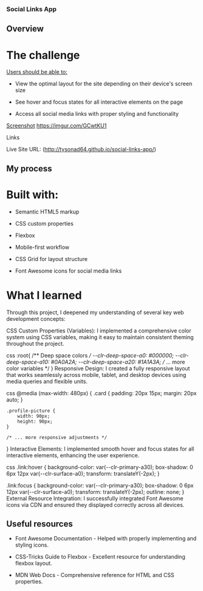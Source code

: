 ### Social Links App

## Overview
# The challenge
<u>Users should be able to:</u>

- View the optimal layout for the site depending on their device's screen size

- See hover and focus states for all interactive elements on the page

- Access all social media links with proper styling and functionality

<u>Screenshot</u>
https://imgur.com/GCwtKU1

Links  

Live Site URL: (http://tysonad64.github.io/social-links-app/)

## My process
# Built with:
- Semantic HTML5 markup

- CSS custom properties

- Flexbox

- Mobile-first workflow

- CSS Grid for layout structure

- Font Awesome icons for social media links

# What I learned
Through this project, I deepened my understanding of several key web development concepts:

CSS Custom Properties (Variables): I implemented a comprehensive color system using CSS variables, making it easy to maintain consistent theming throughout the project.

css
:root{
    /** Deep space colors */
    --clr-deep-space-a0: #000000;
    --clr-deep-space-a10: #0A0A2A;
    --clr-deep-space-a20: #1A1A3A;
    /* ... more color variables */
}
Responsive Design: I created a fully responsive layout that works seamlessly across mobile, tablet, and desktop devices using media queries and flexible units.

css
@media (max-width: 480px) {
    .card {
        padding: 20px 15px;
        margin: 20px auto;
    }
    
    .profile-picture {
        width: 90px;
        height: 90px;
    }
    
    /* ... more responsive adjustments */
}
Interactive Elements: I implemented smooth hover and focus states for all interactive elements, enhancing the user experience.

css
.link:hover {
    background-color: var(--clr-primary-a30);
    box-shadow: 0 6px 12px var(--clr-surface-a0);
    transform: translateY(-2px);
}

.link:focus {
    background-color: var(--clr-primary-a30);
    box-shadow: 0 6px 12px var(--clr-surface-a0);
    transform: translateY(-2px);
    outline: none;
}
External Resource Integration: I successfully integrated Font Awesome icons via CDN and ensured they displayed correctly across all devices.

## Useful resources
- Font Awesome Documentation - Helped with properly implementing and styling icons.

- CSS-Tricks Guide to Flexbox - Excellent resource for understanding flexbox layout.

- MDN Web Docs - Comprehensive reference for HTML and CSS properties.

